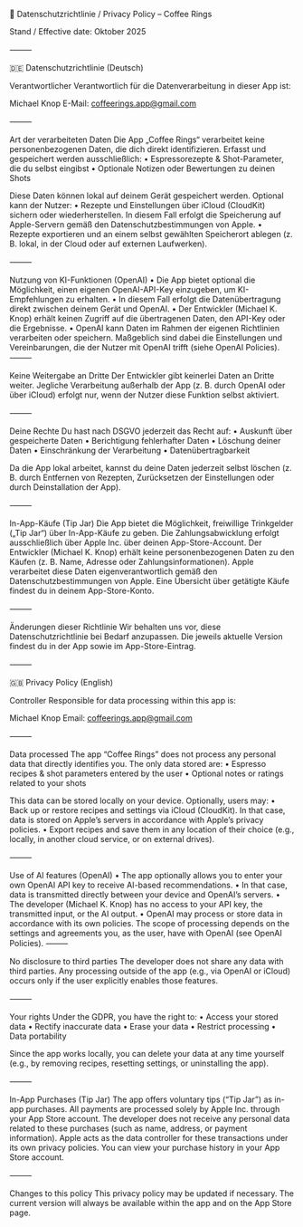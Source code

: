 📜 Datenschutzrichtlinie / Privacy Policy – Coffee Rings

Stand / Effective date: Oktober 2025

⸻

🇩🇪 Datenschutzrichtlinie (Deutsch)

Verantwortlicher
Verantwortlich für die Datenverarbeitung in dieser App ist:

Michael Knop E-Mail: coffeerings.app@gmail.com

⸻

Art der verarbeiteten Daten
Die App „Coffee Rings“ verarbeitet keine personenbezogenen Daten, die dich direkt identifizieren. Erfasst und gespeichert werden ausschließlich: • Espressorezepte & Shot-Parameter, die du selbst eingibst • Optionale Notizen oder Bewertungen zu deinen Shots

Diese Daten können lokal auf deinem Gerät gespeichert werden. Optional kann der Nutzer: • Rezepte und Einstellungen über iCloud (CloudKit) sichern oder wiederherstellen. In diesem Fall erfolgt die Speicherung auf Apple-Servern gemäß den Datenschutzbestimmungen von Apple. • Rezepte exportieren und an einem selbst gewählten Speicherort ablegen (z. B. lokal, in der Cloud oder auf externen Laufwerken).

⸻

Nutzung von KI-Funktionen (OpenAI) • Die App bietet optional die Möglichkeit, einen eigenen OpenAI-API-Key einzugeben, um KI-Empfehlungen zu erhalten. • In diesem Fall erfolgt die Datenübertragung direkt zwischen deinem Gerät und OpenAI. • Der Entwickler (Michael K. Knop) erhält keinen Zugriff auf die übertragenen Daten, den API-Key oder die Ergebnisse. • OpenAI kann Daten im Rahmen der eigenen Richtlinien verarbeiten oder speichern. Maßgeblich sind dabei die Einstellungen und Vereinbarungen, die der Nutzer mit OpenAI trifft (siehe OpenAI Policies).
⸻

Keine Weitergabe an Dritte
Der Entwickler gibt keinerlei Daten an Dritte weiter. Jegliche Verarbeitung außerhalb der App (z. B. durch OpenAI oder über iCloud) erfolgt nur, wenn der Nutzer diese Funktion selbst aktiviert.

⸻

Deine Rechte
Du hast nach DSGVO jederzeit das Recht auf: • Auskunft über gespeicherte Daten • Berichtigung fehlerhafter Daten • Löschung deiner Daten • Einschränkung der Verarbeitung • Datenübertragbarkeit

Da die App lokal arbeitet, kannst du deine Daten jederzeit selbst löschen (z. B. durch Entfernen von Rezepten, Zurücksetzen der Einstellungen oder durch Deinstallation der App).

⸻

In-App-Käufe (Tip Jar)
Die App bietet die Möglichkeit, freiwillige Trinkgelder („Tip Jar“) über In-App-Käufe zu geben. Die Zahlungsabwicklung erfolgt ausschließlich über Apple Inc. über deinen App-Store-Account. Der Entwickler (Michael K. Knop) erhält keine personenbezogenen Daten zu den Käufen (z. B. Name, Adresse oder Zahlungsinformationen). Apple verarbeitet diese Daten eigenverantwortlich gemäß den Datenschutzbestimmungen von Apple. Eine Übersicht über getätigte Käufe findest du in deinem App-Store-Konto.

⸻

Änderungen dieser Richtlinie
Wir behalten uns vor, diese Datenschutzrichtlinie bei Bedarf anzupassen. Die jeweils aktuelle Version findest du in der App sowie im App-Store-Eintrag.

⸻

🇬🇧 Privacy Policy (English)

Controller
Responsible for data processing within this app is:

Michael Knop Email: coffeerings.app@gmail.com

⸻

Data processed
The app “Coffee Rings” does not process any personal data that directly identifies you. The only data stored are: • Espresso recipes & shot parameters entered by the user • Optional notes or ratings related to your shots

This data can be stored locally on your device. Optionally, users may: • Back up or restore recipes and settings via iCloud (CloudKit). In that case, data is stored on Apple’s servers in accordance with Apple’s privacy policies. • Export recipes and save them in any location of their choice (e.g., locally, in another cloud service, or on external drives).

⸻

Use of AI features (OpenAI) • The app optionally allows you to enter your own OpenAI API key to receive AI-based recommendations. • In that case, data is transmitted directly between your device and OpenAI’s servers. • The developer (Michael K. Knop) has no access to your API key, the transmitted input, or the AI output. • OpenAI may process or store data in accordance with its own policies. The scope of processing depends on the settings and agreements you, as the user, have with OpenAI (see OpenAI Policies).
⸻

No disclosure to third parties
The developer does not share any data with third parties. Any processing outside of the app (e.g., via OpenAI or iCloud) occurs only if the user explicitly enables those features.

⸻

Your rights
Under the GDPR, you have the right to: • Access your stored data • Rectify inaccurate data • Erase your data • Restrict processing • Data portability

Since the app works locally, you can delete your data at any time yourself (e.g., by removing recipes, resetting settings, or uninstalling the app).

⸻

In-App Purchases (Tip Jar)
The app offers voluntary tips (“Tip Jar”) as in-app purchases. All payments are processed solely by Apple Inc. through your App Store account. The developer does not receive any personal data related to these purchases (such as name, address, or payment information). Apple acts as the data controller for these transactions under its own privacy policies. You can view your purchase history in your App Store account.

⸻

Changes to this policy
This privacy policy may be updated if necessary. The current version will always be available within the app and on the App Store page.
